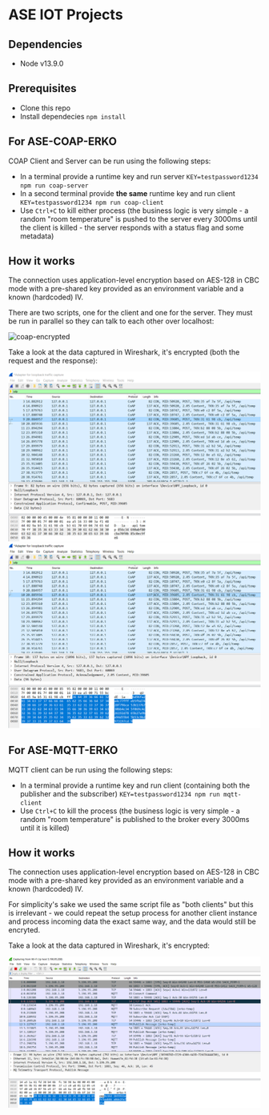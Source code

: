 # ASE IOT Projects

## Dependencies
 - Node v13.9.0

## Prerequisites
 - Clone this repo
 - Install dependecies `npm install`

## For ASE-COAP-ERKO

 COAP Client and Server can be run using the following steps:
 - In a terminal provide a runtime key and run server `KEY=testpassword1234 npm run coap-server`
 - In a second terminal provide **the same** runtime key and run client `KEY=testpassword1234 npm run coap-client`
 - Use `Ctrl+C` to kill either process (the business logic is very simple - a random "room temperature" is pushed to the server every 3000ms until the client is killed - the server responds with a status flag and some metadata)

## How it works
The connection uses application-level encryption based on AES-128 in CBC mode with a pre-shared key provided as an environment variable and a known (hardcoded) IV. 

There are two scripts, one for the client and one for the server. They must be run in parallel so they can talk to each other over localhost:

![coap-encrypted](./media/client-server-1.PNG)

Take a look at the data captured in Wireshark, it's encrypted (both the request and the response):

![coap-encrypted](./media/coap-image-1.PNG)
![coap-encrypted](./media/coap-image-2.PNG)

## For ASE-MQTT-ERKO
MQTT client can be run using the following steps:
 - In a terminal provide a runtime key and run client (containing both the publisher and the subscriber) `KEY=testpassword1234 npm run mqtt-client`
 - Use `Ctrl+C` to kill the process (the business logic is very simple - a random "room temperature" is published to the broker every 3000ms until it is killed)

## How it works
The connection uses application-level encryption based on AES-128 in CBC mode with a pre-shared key provided as an environment variable and a known (hardcoded) IV. 

For simplicity's sake we used the same script file as "both clients" but this is irrelevant - we could repeat the setup process for another client instance and process incoming data the exact same way, and the data would still be encryted. 

Take a look at the data captured in Wireshark, it's encrypted:

![mqtt-encrypted](./media/mqtt-image-2.PNG)
